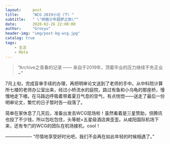 ```yaml
---
layout:     post
title:      "WCG 2019小记（下）"
subtitle:   " \"网瘾少年圆梦之旅\""
date:       2020-02-26 22:00:00
author:     "Groxyu"
header-img: "img/post-bg-wcg.jpg"
catalog: true
tags:
    - 生活
    - Meta
---
```


> “Archive之青春的记录 —— 来自于2019年，顶着毕业的压力继续不务正业~”

7月上旬，完成盲审手续的办理，再把明审论文送到了老师的手中。从中科院计算所七楼的老师办公室出来，经过小桥流水的庭院，路过有鱼和小乌龟的那座桥，慢慢地走下楼。在马路边呼吸着带着夏日气息的空气，有点恍惚——送走了最后一份明审论文，繁忙的日子暂时告一段落了。

简单在家休息了几天后，准备出发去WCG现场啦！虽然看着是三星赞助，但腾讯也投了不少钱，所以包吃包住，头等舱+五星级酒店爽歪歪。从咸阳国际机场下来，还有专门的WCG的团队在机场接机，cool！


—————— “尽情地享受好时光吧，我们不会再在如此年轻的时候相遇了。”
